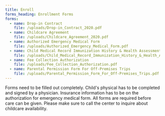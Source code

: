 ```yaml
---
title: Enroll
forms_heading: Enrollment Forms
forms:
  - name: Drop-in Contract
    file: /uploads/Drop-in_Contract_2020.pdf
  - name: Childcare Agreement
    file: /uploads/Childcare_Agreement_2020.pdf
  - name: Authorized Emergency Medical Form
    file: /uploads/Authorized_Emergency_Medical_Form.pdf
  - name: Child Medical Record Immunization History & Health Assessment
    file: /uploads/Child_Medical_Record_Immunization_History_&_Health_Assessment.pdf
  - name: Fee Collection Authorization
    file: /uploads/Fee_Collection_Authorization.pdf
  - name: Parental Permission Form For Off-Premises Trips
    file: /uploads/Parental_Permission_Form_For_Off-Premises_Trips.pdf
---
```


Forms need to be filled out completely. Child's physical has to be completed and signed by a physician. Insurance information has to be on the authorization for emergency medical form. All forms are required before care can be given. Please make sure to call the center to inquire about childcare availability.
